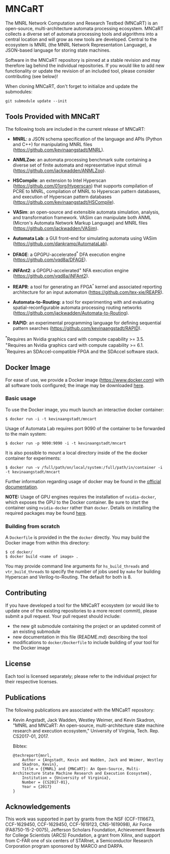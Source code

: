 # MNCaRT
The MNRL Network Computation and Research Testbed (MNCaRT) is an open-source,
multi-architecture automata processing ecosystem. MNCaRT collects a diverse set
of automata processing tools and algorithms into a central location and will
grow as new tools are developed. Central to the ecosystem is MNRL (the MNRL
Network Representation Language), a JSON-based language for storing state
machines.

Software in the MNCaRT repository is pinned at a stable revision and may
therefore lag behind the individual repositories. If you would like to add new
functionality or update the revision of an included tool, please consider
contributing (see below)!

When cloning MNCaRT, don't forget to initialize and update the submodules:
```
git submodule update --init
```

## Tools Provided with MNCaRT
The following tools are included in the current release of MNCaRT:

- **MNRL**: a JSON schema specification of the language and APIs (Python and C++)
  for manipulating MNRL files (https://github.com/kevinaangstadt/MNRL).
  
- **ANMLZoo**: an automata processing benchmark suite containing a diverse set
  of finite automata and representative input stimuli
  (https://github.com/jackwadden/ANMLZoo).

- **HSCompile**: an extension to Intel Hyperscan
  (https://github.com/01org/Hyperscan) that supports compilation of PCRE to
  MNRL, compilation of MNRL to Hyperscan pattern databases, and execution of
  Hyperscan pattern databases (https://github.com/kevinaangstadt/HSCompile).

- **VASim**: an open-source and extensible automata simulation, analysis, and
  transformation framework. VASim can manipulate both ANML (Micron's Automata
  Network Markup Language) and MNRL files (https://github.com/jackwadden/VASim).

- **Automata Lab**: a GUI front-end for simulating automata using VASim
  (https://github.com/dankramp/AutomataLab).

- **DFAGE**: a GPGPU-accelerated<sup>*</sup> DFA execution engine
  (https://github.com/vqd8a/DFAGE).
  
- **iNFAnt2**: a GPGPU-accelerated<sup>+</sup> NFA execution engine
  (https://github.com/vqd8a/iNFAnt2).
  
- **REAPR**: a tool for generating an FPGA<sup>^</sup> kernel and associated
  reporting architecture for an input automaton (https://github.com/tex-xie/REAPR).

- **Automata-to-Routing**: a tool for experimenting with and evaluating
  spatial-reconfigurable automata processing routing networks
  (https://github.com/jackwadden/Automata-to-Routing).
  
 - **RAPID**: an experimental programming language for defining sequential
   pattern searches (https://github.com/kevinaangstadt/RAPID).

<sup>*</sup>Requires an Nvidia graphics card with compute capability >= 3.5.<br />
<sup>+</sup>Requires an Nvidia graphics card with compute capability >= 6.1.<br />
<sup>^</sup>Requires an SDAccel-compatible FPGA and the SDAccel software stack.

## Docker Image
For ease of use, we provide a Docker image (https://www.docker.com) with all
software tools configured; the image may be downloaded
[here](https://hub.docker.com/r/kevinaangstadt/mncart/).

### Basic usage
To use the Docker image, you much launch an interactive docker container:
```
$ docker run -i -t kevinaangstadt/mncart
```

Usage of Automata Lab requires port 9090 of the container to be forwarded to the
main system:
```
$ docker run -p 9090:9090 -i -t kevinaangstadt/mncart
```

It is also possible to mount a local directory inside of the the docker
container for experiments:
```
$ docker run -v /full/path/on/local/system:/full/path/in/container -i -t kevinaangstadt/mncart
```

Further information regarding usage of docker may be found in the [official documentation](https://docs.docker.com).

**NOTE:** Usage of GPU engines requires the installation of `nvidia-docker`,
which exposes the GPU to the Docker container. Be sure to start the container
using `nvidia-docker` rather than `docker`. Details on installing the required
packages may be found [here](https://github.com/NVIDIA/nvidia-docker/wiki).

### Building from scratch
A `Dockerfile` is provided in the the `docker` directly. You may build the
Docker image from within this directory:
```
$ cd docker/
$ docker build <name of image> .
```
You may provide command line arguments for `hs_build_threads` and
`vtr_build_threads` to specify the number of jobs used by `make` for building
Hyperscan and Verilog-to-Routing. The default for both is 8.

## Contributing
If you have developed a tool for the MNCaRT ecosystem (or would like to update
one of the existing repositories to a more recent commit), please submit a pull
request.  Your pull request should include:

- the new git submodule containing the project or an updated commit of an
  existing submodule
- new documentation in this file (README.md) describing the tool
- modifications to `docker/Dockerfile` to include building of your tool for the
  Docker image

## License
Each tool is licensed separately; please refer to the individual project for
their respective licenses.
  
## Publications
The following publications are associated with the MNCaRT repository:

- Kevin Angstadt, Jack Wadden, Westley Weimer, and Kevin Skadron, "MNRL and
  MNCaRT: An open-source, multi-architecture state machine research and
  execution ecosystem," University of Virginia, Tech. Rep. CS2017-01, 2017.
  
  Bibtex:
    ```
    @techreport{mnrl,
        Author = {Angstadt, Kevin and Wadden, Jack and Weimer, Westley and Skadron, Kevin},
        Title = {{MNRL} and {MNCaRT}: An Open-Source, Multi-Architecture State Machine Research and Execution Ecosystem},
        Institution = {University of Virginia},
        Number = {CS2017-01},
        Year = {2017}
    }
    ```

## Acknowledgements
This work was supported in part by grants from the NSF (CCF-1116673,
CCF-1629450, CCF-1629450, CCF-1619123, CNS-1619098), Air Force
(FA8750-15-2-0075), Jefferson Scholars Foundation, Achievement Rewards for
College Scientists (ARCS) Foundation, a grant from Xilinx, and support from
C-FAR one of six centers of STARnet, a Semiconductor Research Corporation
program sponsored by MARCO and DARPA.